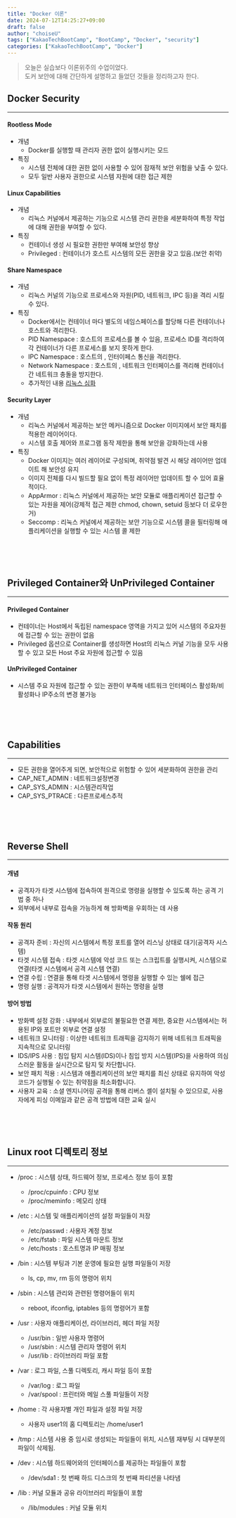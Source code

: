 ```yaml
---
title: "Docker 이론"
date: 2024-07-12T14:25:27+09:00
draft: false
author: "choiseU"
tags: ["KakaoTechBootCamp", "BootCamp", "Docker", "security"]
categories: ["KakaoTechBootCamp", "Docker"]
---
```

> 오늘은 실습보다 이론위주의 수업이었다.  
> 도커 보안에 대해 간단하게 설명하고 들었던 것들을 정리하고자 한다.  

## Docker Security
***
#### Rootless Mode
- 개념
  - Docker를 실행할 때 관리자 권한 없이 실행시키는 모드
- 특징
  - 시스템 전체에 대한 권한 없이 사용할 수 있어 잠재적 보안 위험을 낮출 수 있다.
  - 모두 일반 사용자 권한으로 시스템 자원에 대한 접근 제한

#### Linux Capabilities
- 개념
  - 리눅스 커널에서 제공하는 기능으로 시스템 관리 권한을 세분화하여 특정 작업에 대해 권한을 부여할 수 있다.
- 특징
  - 컨테이너 생성 시 필요한 권한만 부여해 보안성 향상
  - Privileged : 컨테이너가 호스트 시스템의 모든 권한을 갖고 있음.(보안 취약)

#### Share Namespace
- 개념
  - 리눅스 커널의 기능으로 프로세스와 자원(PID, 네트워크, IPC 등)을 격리 시킬 수 있다.
- 특징
  - Docker에서는 컨테이너 마다 별도의 네임스페이스를 할당해 다른 컨테이너나 호스트와 격리한다.
  - PID Namespace : 호스트의 프로세스를 볼 수 있음, 프로세스 ID를 격리하여 각 컨테이너가 다른 프로세스를 보지 못하게 한다.
  - IPC Namespace : 호스트의 , 인터이페스 통신을 격리한다.
  - Network Namespace : 호스트의 , 네트워크 인터페이스를 격리해 컨테이너 간 네트워크 충돌을 방지한다.
  - 추가적인 내용 [리눅스 심화](https://choiseungwoo98.github.io/linux_detail.html#namespace)

#### Security Layer
- 개념
  - 리눅스 커널에서 제공하는 보안 메커니즘으로 Docker 이미지에서 보안 패치를 적용한 레이어이다.
  - 시스템 호출 제어와 프로그램 동작 제한을 통해 보안을 강화하는데 사용
- 특징
  - Docker 이미지는 여러 레이어로 구성되며, 취약점 발견 시 해당 레이어만 업데이트 해 보안성 유지
  - 이미지 전체를 다시 빌드할 필요 없이 특정 레이어만 업데이트 할 수 있어 효율적이다.
  - AppArmor : 리눅스 커널에서 제공하는 보안 모듈로 애플리케이션 접근할 수 있는 자원을 제어(강제적 접근 제한 chmod, chown, setuid 등보다 더 로우한 거)
  - Seccomp : 리눅스 커널에서 제공하는 보안 기능으로 시스템 콜을 필터링해 애플리케이션을 실행할 수 있는 시스템 콜 제한 

<div style="height: 50px;"></div>

## Privileged Container와 UnPrivileged Container
***
#### Privileged Container
- 컨테이너는 Host에서 독립된 namespace 영역을 가지고 있어 시스템의 주요자원에 접근할 수 있는 권한이 없음
- Privileged 옵션으로 Container를 생성하면 Host의 리눅스 커널 기능을 모두 사용할 수 있고 모든 Host 주요 자원에 접근할 수 있음

#### UnPrivileged Container
- 시스템 주요 자원에 접근할 수 있는 권한이 부족해 네트워크 인터페이스 활성화/비활성화나 IP주소의 변경 불가능

<div style="height: 50px;"></div>

## Capabilities
***
- 모든 권한을 열어주게 되면, 보안적으로 위험할 수 있어 세분화하여 권한을 관리
- CAP_NET_ADMIN : 네트워크설정변경
- CAP_SYS_ADMIN : 시스템관리작업
- CAP_SYS_PTRACE : 다른프로세스추적

<div style="height: 50px;"></div>

## Reverse Shell
***
#### 개념
- 공격자가 타겟 시스템에 접속하여 원격으로 명령을 실행할 수 있도록 하는 공격 기법 중 하나
- 외부에서 내부로 접속을 가능하게 해 방화벽을 우회하는 데 사용

#### 작동 원리
- 공격자 준비 : 자신의 시스템에서 특정 포트를 열어 리스닝 상태로 대기(공격자 시스템)
- 타겟 시스템 접속 : 타겟 시스템에 악성 코드 또는 스크립트를 실행시켜, 시스템으로 연결(타겟 시스템에서 공격 시스템 연결)
- 연결 수립 : 연결을 통해 타겟 시스템에서 명령을 실행할 수 있는 쉘에 접근
- 명령 실행 : 공격자가 타겟 시스템에서 원하는 명령을 실행

#### 방어 방법
- 방화벽 설정 강화 : 내부에서 외부로의 불필요한 연결 제한, 중요한 시스템에서는 허용된 IP와 포트만 외부로 연결 설정
- 네트워크 모니터링 : 이상한 네트워크 트래픽을 감지하기 위해 네트워크 트래픽을 지속적으로 모니터링
- IDS/IPS 사용 : 침입 탐지 시스템(IDS)이나 침입 방지 시스템(IPS)을 사용하여 의심스러운 활동을 실시간으로 탐지 및 차단합니다.
- 보안 패치 적용 : 시스템과 애플리케이션의 보안 패치를 최신 상태로 유지하여 악성 코드가 실행될 수 있는 취약점을 최소화합니다.
- 사용자 교육 : 소셜 엔지니어링 공격을 통해 리버스 셸이 설치될 수 있으므로, 사용자에게 피싱 이메일과 같은 공격 방법에 대한 교육 실시

<div style="height: 50px;"></div>

## Linux root 디렉토리 정보
***
- /proc : 시스템 상태, 하드웨어 정보, 프로세스 정보 등이 포함
  - /proc/cpuinfo : CPU 정보
  - /proc/meminfo : 메모리 상태

- /etc : 시스템 및 애플리케이션의 설정 파일들이 저장
  - /etc/passwd : 사용자 계정 정보
  - /etc/fstab : 파일 시스템 마운트 정보
  - /etc/hosts : 호스트명과 IP 매핑 정보

- /bin : 시스템 부팅과 기본 운영에 필요한 실행 파일들이 저장
  - ls, cp, mv, rm 등의 명령어 위치

- /sbin : 시스템 관리와 관련된 명령어들이 위치 
  - reboot, ifconfig, iptables 등의 명령어가 포함

- /usr : 사용자 애플리케이션, 라이브러리, 헤더 파일 저장
  - /usr/bin : 일반 사용자 명령어
  - /usr/sbin : 시스템 관리자 명령어 위치
  - /usr/lib : 라이브러리 파일 포함

- /var : 로그 파일, 스풀 디렉토리, 캐시 파일 등이 포함 
  - /var/log : 로그 파일
  - /var/spool : 프린터와 메일 스풀 파일들이 저장

- /home : 각 사용자별 개인 파일과 설정 파일 저장
  - 사용자 user1의 홈 디렉토리는 /home/user1

- /tmp : 시스템 사용 중 임시로 생성되는 파일들이 위치, 시스템 재부팅 시 대부분의 파일이 삭제됨.

- /dev : 시스템 하드웨어와의 인터페이스를 제공하는 파일들이 포함
  - /dev/sda1 : 첫 번째 하드 디스크의 첫 번째 파티션을 나타냄

- /lib : 커널 모듈과 공유 라이브러리 파일들이 포함
  - /lib/modules : 커널 모듈 위치
